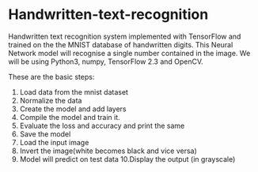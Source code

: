 # Handwritten-text-recognition
Handwritten text recognition system implemented with TensorFlow and trained on the the MNIST database of handwritten digits. This Neural Network model will recognise a single number contained in the image. We will be using Python3, numpy, TensorFlow 2.3 and OpenCV.

These are the basic steps:

1. Load data from the mnist dataset
2. Normalize the data
3. Create the model and add layers
4. Compile the model and train it.
5. Evaluate the loss and accuracy and print the same
6. Save the model
7. Load the input image
8. Invert the image(white becomes black and vice versa)
9. Model will predict on test data
10.Display the output (in grayscale)
